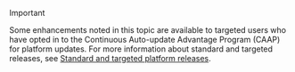 > [!IMPORTANT]
> Some enhancements noted in this topic are available to targeted users who have opted in to the Continuous Auto-update Advantage Program (CAAP) for platform updates. For more information about standard and targeted releases, see [Standard and targeted platform releases](../get-started/public-preview-releases.md).
